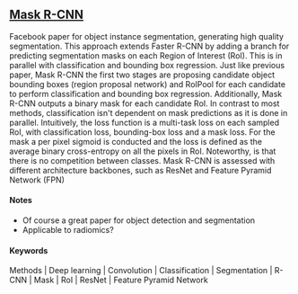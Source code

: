 ## [Mask R-CNN](https://arxiv.org/abs/1703.06870)

Facebook paper for object instance segmentation, generating high quality segmentation. This approach extends Faster R-CNN by adding a branch for predicting segmentation masks on each Region of Interest (RoI). This is in parallel with classification and bounding box regression. Just like previous paper, Mask R-CNN the first two stages are proposing candidate object bounding boxes (region proposal network) and RoIPool for each candidate to perform classification and bounding box regression. Additionally, Mask R-CNN outputs a binary mask for each candidate RoI. In contrast to most methods, classification isn't dependent on mask predictions as it is done in parallel. Intuitively, the loss function is a multi-task loss on each sampled RoI, with classification loss, bounding-box loss and a mask loss. For the mask a per pixel sigmoid is conducted and the loss is defined as the average binary cross-entropy on all the pixels in RoI. Noteworthy, is that there is no competition between classes. Mask R-CNN is assessed with different architecture backbones, such as ResNet and Feature Pyramid Network (FPN)

#### Notes

- Of course a great paper for object detection and segmentation
- Applicable to radiomics?

#### Keywords

Methods | Deep learning | Convolution | Classification | Segmentation | R-CNN | Mask | RoI | ResNet | Feature Pyramid Network